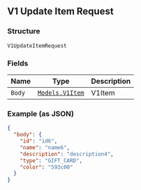 ## V1 Update Item Request

### Structure

`V1UpdateItemRequest`

### Fields

| Name | Type | Description |
|  --- | --- | --- |
| `Body` | [`Models.V1Item`](/doc/models/v1-item.md) | V1Item |

### Example (as JSON)

```json
{
  "body": {
    "id": "id6",
    "name": "name6",
    "description": "description4",
    "type": "GIFT_CARD",
    "color": "593c00"
  }
}
```

